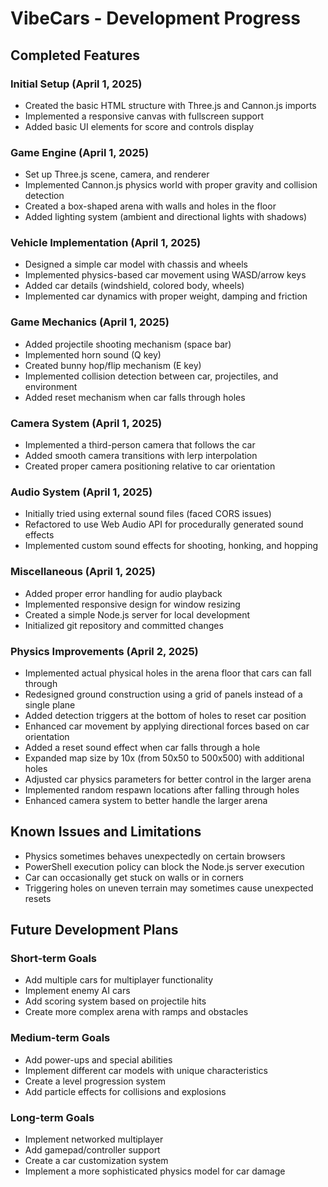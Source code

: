 # VibeCars - Development Progress

## Completed Features

### Initial Setup (April 1, 2025)
- Created the basic HTML structure with Three.js and Cannon.js imports
- Implemented a responsive canvas with fullscreen support
- Added basic UI elements for score and controls display

### Game Engine (April 1, 2025)
- Set up Three.js scene, camera, and renderer
- Implemented Cannon.js physics world with proper gravity and collision detection
- Created a box-shaped arena with walls and holes in the floor
- Added lighting system (ambient and directional lights with shadows)

### Vehicle Implementation (April 1, 2025)
- Designed a simple car model with chassis and wheels
- Implemented physics-based car movement using WASD/arrow keys
- Added car details (windshield, colored body, wheels)
- Implemented car dynamics with proper weight, damping and friction

### Game Mechanics (April 1, 2025)
- Added projectile shooting mechanism (space bar)
- Implemented horn sound (Q key)
- Created bunny hop/flip mechanism (E key)
- Implemented collision detection between car, projectiles, and environment
- Added reset mechanism when car falls through holes

### Camera System (April 1, 2025)
- Implemented a third-person camera that follows the car
- Added smooth camera transitions with lerp interpolation
- Created proper camera positioning relative to car orientation

### Audio System (April 1, 2025)
- Initially tried using external sound files (faced CORS issues)
- Refactored to use Web Audio API for procedurally generated sound effects
- Implemented custom sound effects for shooting, honking, and hopping

### Miscellaneous (April 1, 2025)
- Added proper error handling for audio playback
- Implemented responsive design for window resizing
- Created a simple Node.js server for local development
- Initialized git repository and committed changes

### Physics Improvements (April 2, 2025)
- Implemented actual physical holes in the arena floor that cars can fall through
- Redesigned ground construction using a grid of panels instead of a single plane
- Added detection triggers at the bottom of holes to reset car position
- Enhanced car movement by applying directional forces based on car orientation
- Added a reset sound effect when car falls through a hole
- Expanded map size by 10x (from 50x50 to 500x500) with additional holes
- Adjusted car physics parameters for better control in the larger arena
- Implemented random respawn locations after falling through holes
- Enhanced camera system to better handle the larger arena

## Known Issues and Limitations

- Physics sometimes behaves unexpectedly on certain browsers
- PowerShell execution policy can block the Node.js server execution
- Car can occasionally get stuck on walls or in corners
- Triggering holes on uneven terrain may sometimes cause unexpected resets

## Future Development Plans

### Short-term Goals
- Add multiple cars for multiplayer functionality
- Implement enemy AI cars
- Add scoring system based on projectile hits
- Create more complex arena with ramps and obstacles

### Medium-term Goals
- Add power-ups and special abilities
- Implement different car models with unique characteristics
- Create a level progression system
- Add particle effects for collisions and explosions

### Long-term Goals
- Implement networked multiplayer
- Add gamepad/controller support
- Create a car customization system
- Implement a more sophisticated physics model for car damage 